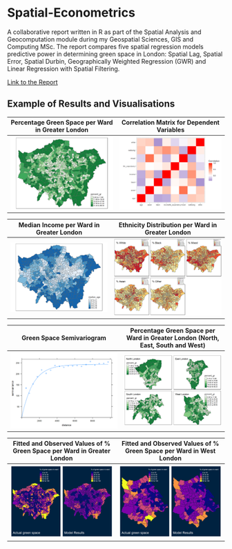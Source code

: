 # Spatial-Econometrics

A collaborative report written in R as part of the Spatial Analysis and Geocomputation module during my Geospatial Sciences, GIS and Computing MSc. The report compares five spatial regression models predictive power in determining green space in London: Spatial Lag, Spatial Error, Spatial Durbin, Geographically Weighted Regression (GWR) and Linear Regression with Spatial Filtering. 

[Link to the Report](https://tdayeni.github.io/Spatial-Econometrics/)

## Example of Results and Visualisations
Percentage Green Space per Ward in Greater London             |  Correlation Matrix for Dependent Variables
:-------------------------:|:-------------------------:
![](group_5_report_bookdown_files/figure-html/Figure1-1.png )  |  ![]( group_5_report_bookdown_files/figure-html/multicollinearity-1.png )


Median Income per Ward in Greater London      |  Ethnicity Distribution per Ward in Greater London
:-------------------------:|:-------------------------:
![](  group_5_report_bookdown_files/figure-html/ldnagedist-1.png  )  |  ![]( group_5_report_bookdown_files/figure-html/demoplots-1.png   )



Green Space Semivariogram       | Percentage Green Space per Ward in Greater London (North, East, South and West)
:-------------------------:|:-------------------------:
![](   group_5_report_bookdown_files/figure-html/semivariogram-1.png  )  |  ![]( group_5_report_bookdown_files/figure-html/Figure2-1.png   )

Fitted and Observed Values of % Green Space per Ward in Greater London      | Fitted and Observed Values of % Green Space per Ward in West London
:-------------------------:|:-------------------------:
![](  group_5_report_bookdown_files/figure-html/Figure-1-1.png  )  |  ![]( group_5_report_bookdown_files/figure-html/Figure-4-1.png   )




<!-- Inline-1: 
![alt text](   group_5_report_bookdown_files/figure-html/semivariogram-1.png   "Logo Title Text 1")

Inline-2: 
![alt text](  group_5_report_bookdown_files/figure-html/Figure-4-1.png   "Logo Title Text 1")

Inline-3: 
![alt text](  group_5_report_bookdown_files/figure-html/Figure2-1.png    "Logo Title Text 1") -->
